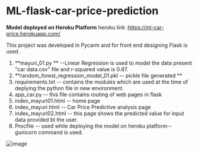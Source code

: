 # ML-flask-car-price-prediction
**Model deployed on Heroku Platform**
heroku link :https://ml-car-price.herokuapp.com/

This project was developed in Pycarm and for front end designing Flask is used.
1. **mayuri_01.py ** --Linear Regression is used to model the data present "car data.csv" file and r-squared value is 0.87.
2. **random_forest_regression_model_01.pkl -- pickle file generated **
3. requirements.txt -- contains the modules which are used at the time of deplying the python file in new environment.
4. app_car.py -- this file contains routing of web pages in flask
5. index_mayuri01.html -- home page
6. index_mayuri.html -- Car Price Predictive analysis page
7. index_mayuri02.html -- this page shows the predicted value for input data provided bt the user.
8. Procfile -- used while deploying the model on heroku platform-- gunicorn command is used.

![image](https://user-images.githubusercontent.com/68188457/118434796-4f650880-b6fb-11eb-8452-4b820992eb6c.png)

